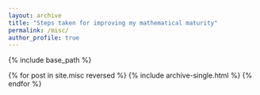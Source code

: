 ```yaml
---
layout: archive
title: "Steps taken for improving my mathematical maturity"
permalink: /misc/
author_profile: true
---
```


{% include base_path %}

{% for post in site.misc reversed %}
  {% include archive-single.html %}
{% endfor %}
 
